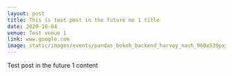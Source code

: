 ```yaml
---
layout: post
title: This is test post in the future no 1 title
date: 2020-10-04
venue: Test venue 1
link: www.google.com
image: static/images/events/pandas_bokeh_backend_harvey_nash_960x539px.jpeg
---
```


Test post in the future 1 content